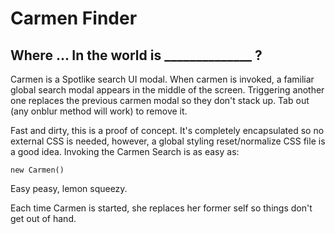 <h1>Carmen Finder</h1>
<h2>Where ... In the world is ______________ ? </h2>
<p>Carmen is a Spotlike search UI modal. When carmen is invoked, a familiar global search modal appears in the middle of the screen. Triggering another one replaces the previous carmen modal so they don't stack up. Tab out (any onblur method will work) to remove it.</p>

Fast and dirty, this is a proof of concept.
It's completely encapsulated so no external CSS is needed, however, a global styling reset/normalize CSS file is a good idea. Invoking the Carmen Search is as easy as:

```
new Carmen()
```

Easy peasy, lemon squeezy.

Each time Carmen is started, she replaces her former self so things don't get out of hand. 
